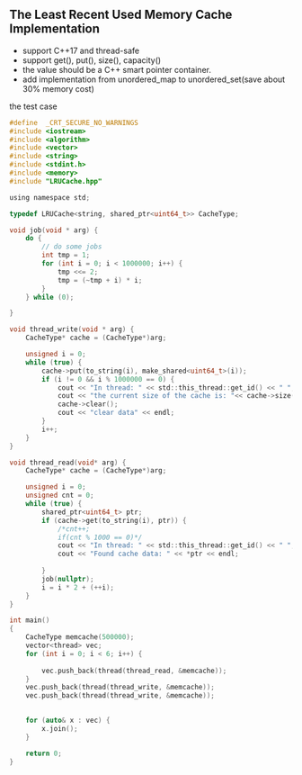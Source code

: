 ## The Least Recent Used Memory Cache Implementation
* support C++17 and thread-safe
* support get(), put(), size(), capacity()
* the value should be a C++ smart pointer container.
* add implementation from unordered_map to unordered_set(save about 30% memory cost)

the test case

~~~~~ c
#define  _CRT_SECURE_NO_WARNINGS
#include <iostream>
#include <algorithm>
#include <vector>
#include <string>
#include <stdint.h>
#include <memory>
#include "LRUCache.hpp"

using namespace std;

typedef LRUCache<string, shared_ptr<uint64_t>> CacheType;

void job(void * arg) {
	do {
		// do some jobs
		int tmp = 1;
		for (int i = 0; i < 1000000; i++) {
			tmp <<= 2;
			tmp = (~tmp + i) * i;
		}
	} while (0);

}

void thread_write(void * arg) {
	CacheType* cache = (CacheType*)arg;

	unsigned i = 0;
	while (true) {
		cache->put(to_string(i), make_shared<uint64_t>(i));
		if (i != 0 && i % 1000000 == 0) {
			cout << "In thread: " << std::this_thread::get_id() << " ";
			cout << "the current size of the cache is: "<< cache->size() << endl;
			cache->clear();
			cout << "clear data" << endl;
		}
		i++;
	}
}

void thread_read(void* arg) {
	CacheType* cache = (CacheType*)arg;

	unsigned i = 0;
	unsigned cnt = 0;
	while (true) {
		shared_ptr<uint64_t> ptr;
		if (cache->get(to_string(i), ptr)) {
			/*cnt++;
			if(cnt % 1000 == 0)*/
			cout << "In thread: " << std::this_thread::get_id() << " ";
			cout << "Found cache data: " << *ptr << endl;
			
		}
		job(nullptr);
		i = i * 2 + (++i);
	}
}

int main()
{
	CacheType memcache(500000);
	vector<thread> vec;
	for (int i = 0; i < 6; i++) {
		
		vec.push_back(thread(thread_read, &memcache));
	}
	vec.push_back(thread(thread_write, &memcache));
	vec.push_back(thread(thread_write, &memcache));
	

	for (auto& x : vec) {
		x.join();
	}

	return 0;
}
~~~~~
